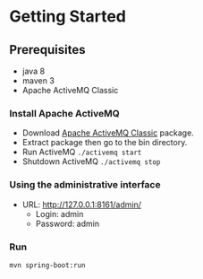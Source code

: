 # Getting Started

## Prerequisites

- java 8
- maven 3
- Apache ActiveMQ Classic

### Install Apache ActiveMQ

- Download [Apache ActiveMQ Classic](https://activemq.apache.org/components/classic/download/) package.
- Extract package then go to the bin directory.
- Run ActiveMQ `./activemq start`
- Shutdown ActiveMQ `./activemq stop`

### Using the administrative interface

- URL: http://127.0.0.1:8161/admin/
    - Login: admin
    - Password: admin

### Run

    mvn spring-boot:run